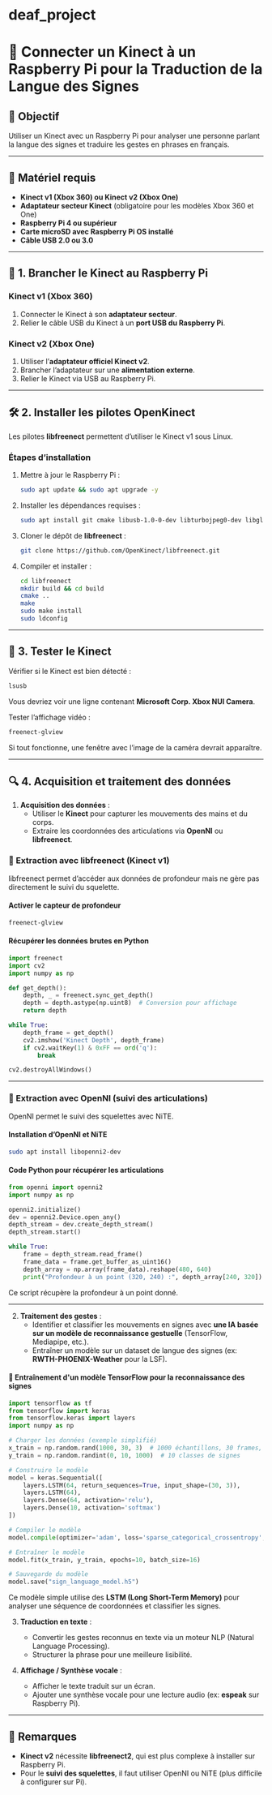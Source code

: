 # deaf_project
# 📌 Connecter un Kinect à un Raspberry Pi pour la Traduction de la Langue des Signes

## 🎯 Objectif
Utiliser un Kinect avec un Raspberry Pi pour analyser une personne parlant la langue des signes et traduire les gestes en phrases en français.

---

## 🎯 Matériel requis
- **Kinect v1 (Xbox 360) ou Kinect v2 (Xbox One)**
- **Adaptateur secteur Kinect** (obligatoire pour les modèles Xbox 360 et One)
- **Raspberry Pi 4 ou supérieur**
- **Carte microSD avec Raspberry Pi OS installé**
- **Câble USB 2.0 ou 3.0**

---

## 🔌 1. Brancher le Kinect au Raspberry Pi
### Kinect v1 (Xbox 360)
1. Connecter le Kinect à son **adaptateur secteur**.
2. Relier le câble USB du Kinect à un **port USB du Raspberry Pi**.

### Kinect v2 (Xbox One)
1. Utiliser l’**adaptateur officiel Kinect v2**.
2. Brancher l’adaptateur sur une **alimentation externe**.
3. Relier le Kinect via USB au Raspberry Pi.

---

## 🛠️ 2. Installer les pilotes OpenKinect
Les pilotes **libfreenect** permettent d’utiliser le Kinect v1 sous Linux.

### Étapes d’installation
1. Mettre à jour le Raspberry Pi :
   ```bash
   sudo apt update && sudo apt upgrade -y
   ```
2. Installer les dépendances requises :
   ```bash
   sudo apt install git cmake libusb-1.0-0-dev libturbojpeg0-dev libglfw3-dev
   ```
3. Cloner le dépôt de **libfreenect** :
   ```bash
   git clone https://github.com/OpenKinect/libfreenect.git
   ```
4. Compiler et installer :
   ```bash
   cd libfreenect
   mkdir build && cd build
   cmake ..
   make
   sudo make install
   sudo ldconfig
   ```

---

## 🏃 3. Tester le Kinect
Vérifier si le Kinect est bien détecté :
```bash
lsusb
```
Vous devriez voir une ligne contenant **Microsoft Corp. Xbox NUI Camera**.

Tester l’affichage vidéo :
```bash
freenect-glview
```
Si tout fonctionne, une fenêtre avec l’image de la caméra devrait apparaître.

---

## 🔍 4. Acquisition et traitement des données
1. **Acquisition des données** :
   - Utiliser le **Kinect** pour capturer les mouvements des mains et du corps.
   - Extraire les coordonnées des articulations via **OpenNI** ou **libfreenect**.

### 📌 Extraction avec libfreenect (Kinect v1)
libfreenect permet d’accéder aux données de profondeur mais ne gère pas directement le suivi du squelette.

#### **Activer le capteur de profondeur**
```bash
freenect-glview
```

#### **Récupérer les données brutes en Python**
```python
import freenect
import cv2
import numpy as np

def get_depth():
    depth, _ = freenect.sync_get_depth()
    depth = depth.astype(np.uint8)  # Conversion pour affichage
    return depth

while True:
    depth_frame = get_depth()
    cv2.imshow('Kinect Depth', depth_frame)
    if cv2.waitKey(1) & 0xFF == ord('q'):
        break

cv2.destroyAllWindows()
```
---

### 📌 Extraction avec OpenNI (suivi des articulations)
OpenNI permet le suivi des squelettes avec NiTE.

#### **Installation d’OpenNI et NiTE**
```bash
sudo apt install libopenni2-dev
```

#### **Code Python pour récupérer les articulations**
```python
from openni import openni2
import numpy as np

openni2.initialize()
dev = openni2.Device.open_any()
depth_stream = dev.create_depth_stream()
depth_stream.start()

while True:
    frame = depth_stream.read_frame()
    frame_data = frame.get_buffer_as_uint16()
    depth_array = np.array(frame_data).reshape(480, 640)
    print("Profondeur à un point (320, 240) :", depth_array[240, 320])
```
Ce script récupère la profondeur à un point donné.

---

2. **Traitement des gestes** :
   - Identifier et classifier les mouvements en signes avec **une IA basée sur un modèle de reconnaissance gestuelle** (TensorFlow, Mediapipe, etc.).
   - Entraîner un modèle sur un dataset de langue des signes (ex: **RWTH-PHOENIX-Weather** pour la LSF).

#### 📌 Entraînement d'un modèle TensorFlow pour la reconnaissance des signes
```python
import tensorflow as tf
from tensorflow import keras
from tensorflow.keras import layers
import numpy as np

# Charger les données (exemple simplifié)
x_train = np.random.rand(1000, 30, 3)  # 1000 échantillons, 30 frames, 3 coordonnées
y_train = np.random.randint(0, 10, 1000)  # 10 classes de signes

# Construire le modèle
model = keras.Sequential([
    layers.LSTM(64, return_sequences=True, input_shape=(30, 3)),
    layers.LSTM(64),
    layers.Dense(64, activation='relu'),
    layers.Dense(10, activation='softmax')
])

# Compiler le modèle
model.compile(optimizer='adam', loss='sparse_categorical_crossentropy', metrics=['accuracy'])

# Entraîner le modèle
model.fit(x_train, y_train, epochs=10, batch_size=16)

# Sauvegarde du modèle
model.save("sign_language_model.h5")
```
Ce modèle simple utilise des **LSTM (Long Short-Term Memory)** pour analyser une séquence de coordonnées et classifier les signes.

3. **Traduction en texte** :
   - Convertir les gestes reconnus en texte via un moteur NLP (Natural Language Processing).
   - Structurer la phrase pour une meilleure lisibilité.

4. **Affichage / Synthèse vocale** :
   - Afficher le texte traduit sur un écran.
   - Ajouter une synthèse vocale pour une lecture audio (ex: **espeak** sur Raspberry Pi).

---

## 📌 Remarques
- **Kinect v2** nécessite **libfreenect2**, qui est plus complexe à installer sur Raspberry Pi.
- Pour le **suivi des squelettes**, il faut utiliser OpenNI ou NiTE (plus difficile à configurer sur Pi).



